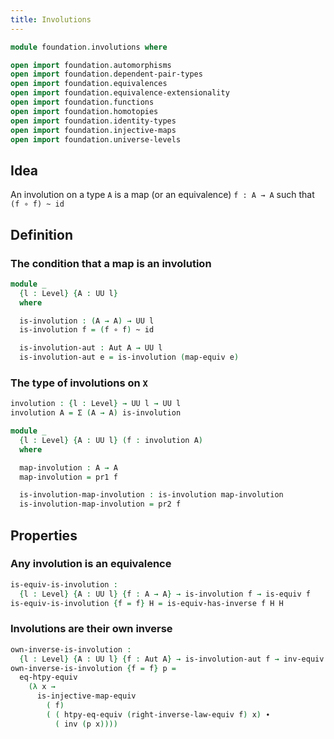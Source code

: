 ```yaml
---
title: Involutions
---
```


```agda
module foundation.involutions where

open import foundation.automorphisms
open import foundation.dependent-pair-types
open import foundation.equivalences
open import foundation.equivalence-extensionality
open import foundation.functions
open import foundation.homotopies
open import foundation.identity-types
open import foundation.injective-maps
open import foundation.universe-levels
```

## Idea

An involution on a type `A` is a map (or an equivalence) `f : A → A` such that `(f ∘ f) ~ id`

## Definition

### The condition that a map is an involution

```agda
module _
  {l : Level} {A : UU l}
  where

  is-involution : (A → A) → UU l
  is-involution f = (f ∘ f) ~ id

  is-involution-aut : Aut A → UU l
  is-involution-aut e = is-involution (map-equiv e)
```

### The type of involutions on `X`

```agda
involution : {l : Level} → UU l → UU l
involution A = Σ (A → A) is-involution

module _
  {l : Level} {A : UU l} (f : involution A)
  where

  map-involution : A → A
  map-involution = pr1 f

  is-involution-map-involution : is-involution map-involution
  is-involution-map-involution = pr2 f
```

## Properties

### Any involution is an equivalence

```agda
is-equiv-is-involution :
  {l : Level} {A : UU l} {f : A → A} → is-involution f → is-equiv f
is-equiv-is-involution {f = f} H = is-equiv-has-inverse f H H
```

### Involutions are their own inverse

```agda
own-inverse-is-involution :
  {l : Level} {A : UU l} {f : Aut A} → is-involution-aut f → inv-equiv f ＝ f
own-inverse-is-involution {f = f} p =
  eq-htpy-equiv
    (λ x →
      is-injective-map-equiv
        ( f)
        ( ( htpy-eq-equiv (right-inverse-law-equiv f) x) ∙
          ( inv (p x))))
```
